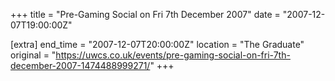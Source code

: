 +++
title = "Pre-Gaming Social on Fri 7th December 2007"
date = "2007-12-07T19:00:00Z"

[extra]
end_time = "2007-12-07T20:00:00Z"
location = "The Graduate"
original = "https://uwcs.co.uk/events/pre-gaming-social-on-fri-7th-december-2007-1474488999271/"
+++



